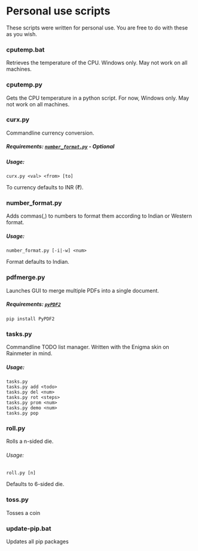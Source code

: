 # Personal use scripts

These scripts were written for personal use. You are free to do with these as you wish.

### cputemp.bat

Retrieves the temperature of the CPU. Windows only. May not work on all machines.

### cputemp.py

Gets the CPU temperature in a python script. For now, Windows only. May not work on all machines.

### curx.py

Commandline currency conversion.

##### Requirements: [`number_format.py`](https://github.com/SvbZ3r0/scripts/blob/master/number_format.py) - *Optional*

##### Usage:
```
curx.py <val> <from> [to]
```

To currency defaults to INR (₹).

### number_format.py

Adds commas(,) to numbers to format them according to Indian or Western format.

##### Usage:
```
number_format.py [-i|-w] <num>
```

Format defaults to Indian.

### pdfmerge.py

Launches GUI to merge multiple PDFs into a single document.

##### Requirements: [`pyPDF2`](https://pypi.org/project/PyPDF2/)

```
pip install PyPDF2
```

### tasks.py

Commandline TODO list manager. Written with the Enigma skin on Rainmeter in mind.

##### Usage:
```
tasks.py
tasks.py add <todo>
tasks.py del <num>
tasks.py rot <steps>
tasks.py prom <num>
tasks.py demo <num>
tasks.py pop
```

### roll.py

Rolls a n-sided die.

###### Usage:
```
roll.py [n]
```

Defaults to 6-sided die.

### toss.py

Tosses a coin

### update-pip.bat

Updates all pip packages
